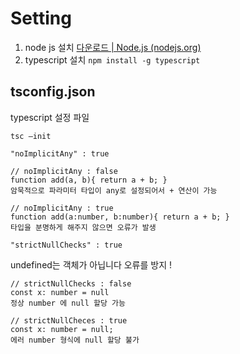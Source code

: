 # Setting

1. node js 설치 [다운로드 | Node.js (nodejs.org)](https://nodejs.org/ko/download/)
2. typescript 설치 `npm install -g typescript`

## tsconfig.json

typescript 설정 파일

`tsc —init`

`"noImplicitAny" : true`

```tsx
// noImplicitAny : false
function add(a, b){ return a + b; }
암묵적으로 파라미터 타입이 any로 설정되어서 + 연산이 가능

// noImplicitAny : true
function add(a:number, b:number){ return a + b; }
타입을 분명하게 해주지 않으면 오류가 발생
```

`"strictNullChecks" : true`

undefined는 객체가 아닙니다 오류를 방지 !

```tsx
// strictNullChecks : false
const x: number = null
정상 number 에 null 할당 가능

// strictNullCheces : true
const x: number = null;
에러 number 형식에 null 할당 불가
```
